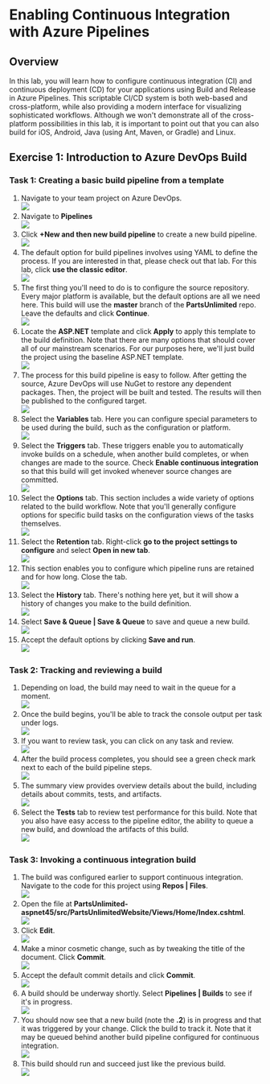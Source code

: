 # Enabling Continuous Integration with Azure Pipelines

## Overview ##

In this lab, you will learn how to configure continuous integration (CI) and continuous deployment (CD) for your applications using Build and Release in Azure Pipelines. This scriptable CI/CD system is both web-based and cross-platform, while also providing a modern interface for visualizing sophisticated workflows. Although we won't demonstrate all of the cross-platform possibilities in this lab, it is important to point out that you can also build for iOS, Android, Java (using Ant, Maven, or Gradle) and Linux.

## Exercise 1: Introduction to Azure DevOps Build 

<a name="Ex1Task1"></a>
### Task 1: Creating a basic build pipeline from a template

1. Navigate to your team project on Azure DevOps.<br/>
<img src="images/028.png"/><br/>
2. Navigate to **Pipelines**<br/>
<img src="images/001.png"/><br/>
3. Click **+New and then new build pipeline** to create a new build pipeline.<br/>
<img src="images/00.png"/><br/>
4. The default option for build pipelines involves using YAML to define the process. If you are interested in that, please check out that lab. For this lab, click **use the classic editor**.<br/>
<img src="images/002.png"/><br/>
5. The first thing you'll need to do is to configure the source repository. Every major platform is available, but the default options are all we need here. This build will use the **master** branch of the **PartsUnlimited** repo. Leave the defaults and click **Continue**.<br/>
<img src="images/03.png"/><br/>
6. Locate the **ASP.NET** template and click **Apply** to apply this template to the build definition. Note that there are many options that should cover all of our mainstream scenarios. For our purposes here, we'll just build the project using the baseline ASP.NET template.<br/>
<img src="images/004.png"/><br/>
7. The process for this build pipeline is easy to follow. After getting the source, Azure DevOps will use NuGet to restore any dependent packages. Then, the project will be built and tested. The results will then be published to the configured target.<br/>
<img src="images/005.png"/><br/>
8. Select the **Variables** tab. Here you can configure special parameters to be used during the build, such as the configuration or platform.<br/>
<img src="images/006.png"/><br/>
9. Select the **Triggers** tab. These triggers enable you to automatically invoke builds on a schedule, when another build completes, or when changes are made to the source. Check **Enable continuous integration** so that this build will get invoked whenever source changes are committed.<br/>
<img src="images/007.png"/><br/>
10. Select the **Options** tab. This section includes a wide variety of options related to the build workflow. Note that you'll generally configure options for specific build tasks on the configuration views of the tasks themselves.<br/>
<img src="images/008.png"/><br/>
11. Select the **Retention** tab. Right-click **go to the project settings to configure** and select **Open in new tab**.<br/>
<img src="images/009.png"/><br/>
12. This section enables you to configure which pipeline runs are retained and for how long. Close the tab.<br/>
<img src="images/010.png"/><br/>
13. Select the **History** tab. There's nothing here yet, but it will show a history of changes you make to the build definition.<br/>
<img src="images/011.png"/><br/>
14. Select **Save & Queue | Save & Queue** to save and queue a new build.<br/>
<img src="images/012.png"/><br/>
15. Accept the default options by clicking **Save and run**.<br/>
<img src="images/013.png"/><br/>

### Task 2: Tracking and reviewing a build
1. Depending on load, the build may need to wait in the queue for a moment.<br/>
<img src="images/014.png"/><br/>
2. Once the build begins, you'll be able to track the console output per task under logs.<br/>
<img src="images/015.png"/><br/>
3. If you want to review task, you can click on any task and review.<br/>
<img src="images/16.png"/><br/>
4. After the build process completes, you should see a green check mark next to each of the build pipeline steps.<br/>
<img src="images/17.png"/><br/>
5. The summary view provides overview details about the build, including details about commits, tests, and artifacts.<br/>
<img src="images/018.png"/><br/>
6. Select the **Tests** tab to review test performance for this build. Note that you also have easy access to the pipeline editor, the ability to queue a new build, and download the artifacts of this build.<br/>
<img src="images/19.png"/><br/>
   
### Task 3: Invoking a continuous integration build
1. The build was configured earlier to support continuous integration. Navigate to the code for this project using **Repos | Files**. <br/>
<img src="images/020.png"/><br/>
2. Open the file at **PartsUnlimited-aspnet45/src/PartsUnlimitedWebsite/Views/Home/Index.cshtml**.<br/>
<img src="images/021.png"/><br/>
3. Click **Edit**.<br/>
<img src="images/022.png"/><br/>
4. Make a minor cosmetic change, such as by tweaking the title of the document. Click **Commit**.<br/>
<img src="images/023.png"/><br/>
5. Accept the default commit details and click **Commit**.<br/>
<img src="images/024.png"/><br/>
6. A build should be underway shortly. Select **Pipelines | Builds** to see if it's in progress.<br/>
<img src="images/25.png"/><br/>
7. You should now see that a new build (note the **.2**) is in progress and that it was triggered by your change. Click the build to    track it. Note that it may be queued behind another build pipeline configured for continuous integration.<br/>
<img src="images/26.png"/><br/>
8. This build should run and succeed just like the previous build.<br/>
<img src="images/27.png"/><br/>
 
